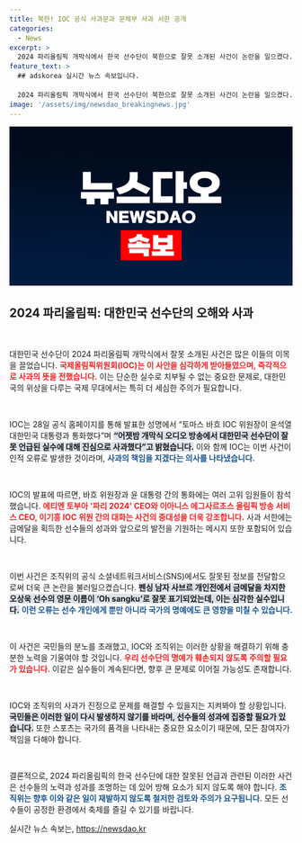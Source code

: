 ```yaml
---
title: 북한! IOC 공식 사과문과 문체부 사과 서한 공개
categories:
  - News
excerpt: >
  2024 파리올림픽 개막식에서 한국 선수단이 북한으로 잘못 소개된 사건이 논란을 일으켰다. 국제올림픽위원회는 신속히 사과하며 인적 오류라고 설명했지만, 국민들의 분노는 가라앉지 않고 있다.
feature_text: >
  ## adskorea 실시간 뉴스 속보입니다.

  2024 파리올림픽 개막식에서 한국 선수단이 북한으로 잘못 소개된 사건이 논란을 일으켰다. 국제올림픽위원회는 신속히 사과하며 인적 오류라고 설명했지만, 국민들의 분노는 가라앉지 않고 있다.
image: '/assets/img/newsdao_breakingnews.jpg'
---
```


<p><img src="/assets/img/newsdao_breakingnews.jpg" alt="adskorea 속보" /></p>

<h2 data-ke-size="size26">2024 파리올림픽: 대한민국 선수단의 오해와 사과</h2>

<p data-ke-size="size16">&nbsp;</p>

<p>대한민국 선수단이 2024 파리올림픽 개막식에서 잘못 소개된 사건은 많은 이들의 이목을 끌었습니다. <b><span style="color: #ee2323;">국제올림픽위원회(IOC)는 이 사안을 심각하게 받아들였으며, 즉각적으로 사과의 뜻을 전했습니다.</span></b> 이는 단순한 실수로 치부될 수 없는 중요한 문제로, 대한민국의 위상을 다루는 국제 무대에서는 특히 더 세심한 주의가 필요합니다.</p>

<p data-ke-size="size16">&nbsp;</p>

<p>IOC는 28일 공식 홈페이지를 통해 발표한 성명에서 “토마스 바흐 IOC 위원장이 윤석열 대한민국 대통령과 통화했다”며 <b><span style="background-color: #21538527;">“어젯밤 개막식 오디오 방송에서 대한민국 선수단이 잘못 언급된 실수에 대해 진심으로 사과했다”고 밝혔습니다.</span></b> 이와 함께 IOC는 이번 사건이 인적 오류로 발생한 것이라며, <b><span style="color: #1a5490;">사과의 책임을 지겠다는 의사를 나타냈습니다.</span></b></p>

<p data-ke-size="size16">&nbsp;</p>

<p>IOC의 발표에 따르면, 바흐 위원장과 윤 대통령 간의 통화에는 여러 고위 임원들이 참석했습니다. <b><span style="color: #ee2323;">에티엔 토부아 '파리 2024' CEO와 이아니스 에그사르초스 올림픽 방송 서비스 CEO, 이기흥 IOC 위원 간의 대화는 사건의 중대성을 더욱 강조합니다.</span></b> 사과 서한에는 금메달을 획득한 선수들의 성과와 앞으로의 발전을 기원하는 메시지 또한 포함되어 있습니다.</p>

<p data-ke-size="size16">&nbsp;</p>

<p>이번 사건은 조직위의 공식 소셜네트워크서비스(SNS)에서도 잘못된 정보를 전달함으로써 더욱 큰 논란을 불러일으켰습니다. <b><span style="background-color: #21538527;">펜싱 남자 사브르 개인전에서 금메달을 차지한 오상욱 선수의 영문 이름이 ‘Oh sangku’로 잘못 표기되었는데, 이는 심각한 실수입니다.</span></b> <b><span style="color: #1a5490;">이런 오류는 선수 개인에게 뿐만 아니라 국가의 명예에도 큰 영향을 미칠 수 있습니다.</span></b></p>

<p data-ke-size="size16">&nbsp;</p>

<p>이 사건은 국민들의 분노를 초래했고, IOC와 조직위는 이러한 상황을 해결하기 위해 충분한 노력을 기울여야 할 것입니다. <b><span style="color: #ee2323;">우리 선수단의 명예가 훼손되지 않도록 주의할 필요가 있습니다.</span></b> 이같은 실수들이 계속된다면, 향후 큰 문제로 이어질 가능성도 존재합니다.</p>

<p data-ke-size="size16">&nbsp;</p>

<p>IOC와 조직위의 사과가 진정으로 문제를 해결할 수 있을지는 지켜봐야 할 상황입니다. <b><span style="background-color: #21538527;">국민들은 이러한 일이 다시 발생하지 않기를 바라며, 선수들의 성과에 집중할 필요가 있습니다.</span></b> 또한 스포츠는 국가의 품격을 나타내는 중요한 요소이기 때문에, 모든 참여자가 책임을 다해야 합니다.</p>

<p data-ke-size="size16">&nbsp;</p>

<p>결론적으로, 2024 파리올림픽의 한국 선수단에 대한 잘못된 언급과 관련된 이러한 사건은 선수들의 노력과 성과를 조명하는 데 있어 방해 요소가 되지 않도록 해야 합니다. <b><span style="color: #1a5490;">조직위는 향후 이와 같은 일이 재발하지 않도록 철저한 검토와 주의가 요구됩니다.</span></b> 모든 선수들이 공정한 환경에서 축제를 즐길 수 있기를 바랍니다.</p>
실시간 뉴스 속보는, <a href="https://newsdao.kr" rel="dofollow">https://newsdao.kr</a>



